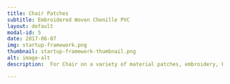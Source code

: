 ```yaml
---
title: Chair Patches
subtitle: Embroidered Woven Chenille PVC
layout: default
modal-id: 5
date: 2017-06-07
img: startup-framework.png
thumbnail: startup-framework-thumbnail.png
alt: image-alt
description:  For Chair on a variety of material patches, embroidery, PVC, 3D and so on

---
```

